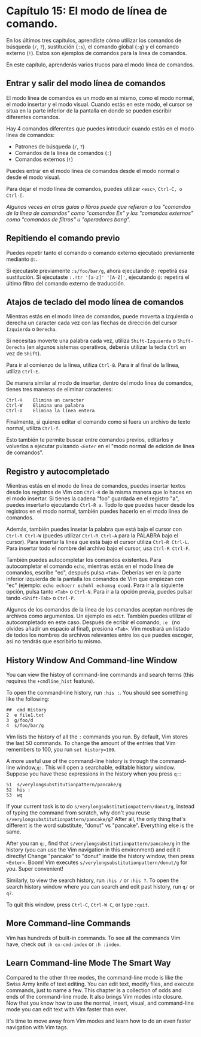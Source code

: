 # Capítulo 15: El modo de línea de comando.

En los últimos tres capítulos, aprendiste cómo utilizar los comandos de búsqueda (`/`, `?`), sustitución (`:s`), el comando global (`:g`) y el comando externo (`!`). Estos son ejemplos de comandos para la línea de comandos.

En este capítulo, aprenderás varios trucos para el modo línea de comandos.

## Entrar y salir del modo línea de comandos
El modo línea de comandos es un modo en sí mismo, como el modo normal, el modo insertar y el modo visual. Cuando estás en este modo, el cursor se situa en la parte inferior de la pantalla en donde se pueden escribir diferentes comandos.

Hay 4 comandos diferentes que puedes introducir cuando estás en el modo línea de comandos:
- Patrones de búsqueda (`/`, `?`)
- Comandos de la línea de comandos (`:`)
- Comandos externos (`!`)

Puedes entrar en el modo línea de comandos desde el modo normal o desde el modo visual. 

Para dejar el modo línea de comandos, puedes utilizar `<esc>`, `Ctrl-C, o Ctrl-[`.

*Algunas veces en otras guías o libros puede que refieran a los "comandos de la línea de comandos" como "comandos Ex" y los "comandos externos" como "comandos de filtros" u "operadores bang".*

## Repitiendo el comando previo

Puedes repetir tanto el comando o comando externo ejecutado previamente medianto `@:`. 

Si ejecutaste previamente `:s/foo/bar/g`, ahora ejecutando `@:` repetirá esa sustitución. Si ejecutaste `:.!tr '[a-z]' '[A-Z]'`, ejecutando `@:` repetirá el último filtro del comando externo de traducción.

## Atajos de teclado del modo línea de comandos

Mientras estás en el modo línea de comandos, puede moverta a izquierda o derecha un caracter cada vez con las flechas de dirección del cursor `Izquierda` o `Derecha`.

Si necesitas moverte una palabra cada vez, utiliza `Shift-Izquierda` o `Shift-Derecha` (en algunos sistemas operativos, deberás utilizar la tecla `Ctrl` en vez de `Shift`).

Para ir al comienzo de la línea, utiliza `Ctrl-B`. Para ir al final de la línea, utiliza `Ctrl-E`.

De manera similar al modo de insertar, dentro del modo línea de comandos, tienes tres maneras de eliminar caracteres:

```
Ctrl-H    Elimina un caracter
Ctrl-W    Elimina una palabra
Ctrl-U    Elimina la línea entera
```

Finalmente, si quieres editar el comando como si fuera un archivo de texto normal, utiliza `Ctrl-f`.

Esto también te permite buscar entre comandos previos, editarlos y volverlos a ejecutar pulsando `<Enter` en el "modo normal de edición de línea de comandos".

## Registro y autocompletado

Mientras estás en el modo de línea de comandos, puedes insertar textos desde los registros de Vim con `Ctrl-R` de la misma manera que lo haces en el modo insertar. Si tienes la cadena "foo" guardada en el registro "a", puedes insertarlo ejecutando `Ctrl-R a`. Todo lo que puedes hacer desde los registros en el modo normal, también puedes hacerlo en el modo línea de comandos.

Además, también puedes insetar la palabra que está bajo el cursor con `Ctrl-R Ctrl-W` (puedes utilizar `Ctrl-R Ctrl-A` para la PALABRA bajo el cursor). Para insertar la línea que está bajo el cursor utiliza `Ctrl-R Ctrl-L`. Para insertar todo el nombre del archivo bajo el cursor, usa `Ctrl-R Ctrl-F`.

También puedes autocompletar los comandos existentes. Para autocompletar el comando `echo`, mientras estás en el modo línea de comandos, escribe "ec", después pulsa `<Tab>`. Deberías ver en la parte inferior izquierda de la pantalla los comandos de Vim que empiezan con "ec" (ejemplo: `echo echoerr echohl echomsg econ`). Para ir a la siguiente opción, pulsa tanto `<Tab>` o `Ctrl-N`. Para ir a la opción previa, puedes pulsar tando `<Shift-Tab>` o `Ctrl-P`.

Algunos de los comandos de la línea de los comandos aceptan nombres de archivos como argumentos. Un ejemplo es `edit`. También puedes utilizar el autocompletado en este caso. Después de ecribir el comando, `:e ` (no olvides añadir un espacio al final), presiona `<Tab>`. Vim mostrará un listado de todos los nombres de archivos relevantes entre los que puedes escoger, así no tendrás que escribirlo tu mismo.

## History Window And Command-line Window

You can view the histoy of command-line commands and search terms (this requires the `+cmdline_hist` feature).

To open the command-line history, run `:his :`. You should see something like the following:

```
##  cmd History
2  e file1.txt
3  g/foo/d
4  s/foo/bar/g
```

Vim lists the history of all the `:` commands you run. By default, Vim stores the last 50 commands. To change the amount of the entries that Vim remembers to 100, you run `set history=100`.

A more useful use of the command-line history is through the command-line window,`q:`. This will open a searchable, editable history window. Suppose you have these expressions in the history when you press `q:`:

```
51  s/verylongsubstitutionpattern/pancake/g
52  his :
53  wq
```

If your current task is to do `s/verylongsubstitutionpattern/donut/g`, instead of typing the command from scratch, why don't you reuse `s/verylongsubstitutionpattern/pancake/g`? After all, the only thing that's different is the word substitute, "donut" vs "pancake". Everything else is the same.

After you ran `q:`, find that `s/verylongsubstitutionpattern/pancake/g` in the history (you can use the Vim navigation in this environment) and edit it directly! Change "pancake" to "donut" inside the history window, then press `<Enter>`. Boom! Vim executes `s/verylongsubstitutionpattern/donut/g` for you. Super convenient!

Similarly, to view the search history, run `:his /` or `:his ?`. To open the search history window where you can search and edit past history, run `q/` or `q?`.

To quit this window, press `Ctrl-C`, `Ctrl-W C`, or type `:quit`.

## More Command-line Commands

Vim has hundreds of built-in commands. To see all the commands Vim have, check out `:h ex-cmd-index` or `:h :index`.

## Learn Command-line Mode The Smart Way

Compared to the other three modes, the command-line mode is like the Swiss Army knife of text editing. You can edit text, modify files, and execute commands, just to name a few. This chapter is a collection of odds and ends of the command-line mode. It also brings Vim modes into closure. Now that you know how to use the normal, insert, visual, and command-line mode you can edit text with Vim faster than ever.

It's time to move away from Vim modes and learn how to do an even faster navigation with Vim tags.
